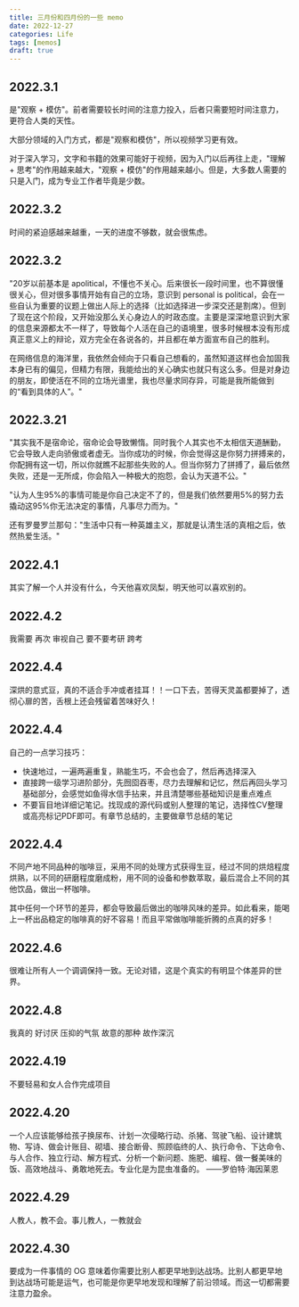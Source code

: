 ```yaml
---
title: 三月份和四月份的一些 memo
date: 2022-12-27
categories: Life
tags: [memos]
draft: true
---
```


## 2022.3.1

是"观察 + 模仿"。前者需要较长时间的注意力投入，后者只需要短时间注意力，更符合人类的天性。

大部分领域的入门方式，都是"观察和模仿"，所以视频学习更有效。

对于深入学习，文字和书籍的效果可能好于视频，因为入门以后再往上走，"理解 + 思考"的作用越来越大，"观察 + 模仿"的作用越来越小。但是，大多数人需要的只是入门，成为专业工作者毕竟是少数。

## 2022.3.2

时间的紧迫感越来越重，一天的进度不够数，就会很焦虑。

## 2022.3.2

"20岁以前基本是 apolitical，不懂也不关心。后来很长一段时间里，也不算很懂很关心，但对很多事情开始有自己的立场，意识到 personal is political，会在一些自认为重要的议题上做出人际上的选择（比如选择进一步深交还是割席）。但到了现在这个阶段，又开始没那么关心身边人的时政态度。主要是深深地意识到大家的信息来源都太不一样了，导致每个人活在自己的语境里，很多时候根本没有形成真正意义上的辩论，双方完全在各说各的，并且都在单方面宣布自己的胜利。

在网络信息的海洋里，我依然会倾向于只看自己想看的，虽然知道这样也会加固我本身已有的偏见，但精力有限，我能给出的关心确实也就只有这么多。但是对身边的朋友，即使活在不同的立场光谱里，我也尽量求同存异，可能是我所能做到的“看到具体的人”。"

## 2022.3.21

"其实我不是宿命论，宿命论会导致懒惰。同时我个人其实也不太相信天道酬勤，它会导致人走向骄傲或者虚无。当你成功的时候，你会觉得这是你努力拼搏来的，你配拥有这一切，所以你就瞧不起那些失败的人。但当你努力了拼搏了，最后依然失败，还是一无所成，你会陷入一种极大的抱怨，会认为天道不公。"

"认为人生95%的事情可能是你自己决定不了的，但是我们依然要用5%的努力去撬动这95%你无法决定的事情，凡事尽力而为。"

还有罗曼罗兰那句："生活中只有一种英雄主义，那就是认清生活的真相之后，依然热爱生活。"

## 2022.4.1

其实了解一个人并没有什么，今天他喜欢凤梨，明天他可以喜欢别的。

## 2022.4.2

我需要 再次 审视自己 要不要考研 跨考

## 2022.4.4

深烘的意式豆，真的不适合手冲或者挂耳！！一口下去，苦得天灵盖都要掉了，透彻心扉的苦，舌根上还会残留着苦味好久！

## 2022.4.4

自己的一点学习技巧：

- 快速地过，一遍两遍重复，熟能生巧，不会也会了，然后再选择深入 
- 直接跨一级学习进阶部分，先囫囵吞枣，尽力去理解和记忆，然后再回头学习基础部分，会感觉如鱼得水信手拈来，并且清楚哪些基础知识是重点难点 
- 不要盲目地详细记笔记。找现成的源代码或别人整理的笔记，选择性CV整理或高亮标记PDF即可。有章节总结的，主要做章节总结的笔记

## 2022.4.4

不同产地不同品种的咖啡豆，采用不同的处理方式获得生豆，经过不同的烘焙程度烘熟，以不同的研磨程度磨成粉，用不同的设备和参数萃取，最后混合上不同的其他饮品，做出一杯咖啡。

其中任何一个环节的差异，都会导致最后做出的咖啡风味的差异。如此看来，能喝上一杯出品稳定的咖啡真的好不容易！而且平常做咖啡能折腾的点真的好多！

## 2022.4.6

很难让所有人一个调调保持一致。无论对错，这是个真实的有明显个体差异的世界。

## 2022.4.8

我真的 好讨厌 压抑的气氛 故意的那种 故作深沉

## 2022.4.19

不要轻易和女人合作完成项目

## 2022.4.20

一个人应该能够给孩子换尿布、计划一次侵略行动、杀猪、驾驶飞船、设计建筑物、写诗、做会计账目、砌墙、接合断骨、照顾临终的人、执行命令、下达命令、与人合作、独立行动、解方程式、分析一个新问题、施肥、编程、做一餐美味的饭、高效地战斗、勇敢地死去。专业化是为昆虫准备的。 ——罗伯特·海因莱恩

## 2022.4.29

人教人，教不会。事儿教人，一教就会

## 2022.4.30

要成为一件事情的 OG 意味着你需要比别人都更早地到达战场。比别人都更早地到达战场可能是运气，也可能是你更早地发现和理解了前沿领域。而这一切都需要注意力盈余。